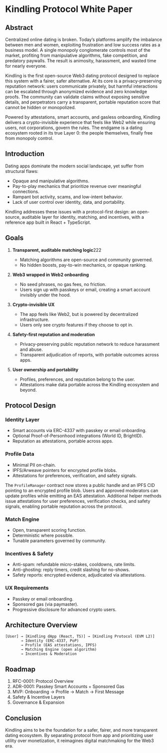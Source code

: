 # Kindling Protocol White Paper

## Abstract

Centralized online dating is broken. Today’s platforms amplify the imbalance between men and women, exploiting frustration and low success rates as a business model. A single monopoly conglomerate controls most of the market, profiting from manipulative algorithms, fake competition, and predatory paywalls. The result is animosity, harassment, and wasted time for nearly everyone.

Kindling is the first open-source Web3 dating protocol designed to replace this system with a fairer, safer alternative. At its core is a privacy-preserving reputation network: users communicate privately, but harmful interactions can be escalated through anonymized evidence and zero knowledge proofs. The community can validate claims without exposing sensitive details, and perpetrators carry a transparent, portable reputation score that cannot be hidden or monopolized.

Powered by attestations, smart accounts, and gasless onboarding, Kindling delivers a crypto-invisible experience that feels like Web2 while ensuring users, not corporations, govern the rules. The endgame is a dating ecosystem rooted in its true Layer 0: the people themselves, finally free from monopoly control.

## Introduction

Dating apps dominate the modern social landscape, yet suffer from structural flaws:

- Opaque and manipulative algorithms.
- Pay-to-play mechanics that prioritize revenue over meaningful connections.
- Rampant bot activity, scams, and low-intent behavior.
- Lack of user control over identity, data, and portability.

Kindling addresses these issues with a protocol-first design: an open-source, auditable layer for identity, matching, and incentives, with a reference app built in React + TypeScript.

## Goals

1. **Transparent, auditable matching logic**222

   - Matching algorithms are open-source and community governed.
   - No hidden boosts, pay-to-win mechanics, or opaque ranking.

2. **Web3 wrapped in Web2 onboarding**

   - No seed phrases, no gas fees, no friction.
   - Users sign up with passkeys or email, creating a smart account invisibly under the hood.

3. **Crypto-invisible UX**

   - The app feels like Web2, but is powered by decentralized infrastructure.
   - Users only see crypto features if they choose to opt in.

4. **Safety-first reputation and moderation**

   - Privacy-preserving public reputation network to reduce harassment and abuse.
   - Transparent adjudication of reports, with portable outcomes across apps.

5. **User ownership and portability**
   - Profiles, preferences, and reputation belong to the user.
   - Attestations make data portable across the Kindling ecosystem and beyond.

## Protocol Design

### Identity Layer

- Smart accounts via ERC-4337 with passkey or email onboarding.
- Optional Proof-of-Personhood integrations (World ID, BrightID).
- Reputation as attestations, portable across apps.

### Profile Data

- Minimal PII on-chain.
- IPFS/Arweave pointers for encrypted profile blobs.
- Attestations for preferences, verification, and safety signals.

The `ProfileManager` contract now stores a public handle and an IPFS CID pointing to an encrypted profile blob. Users and approved moderators can update profiles while emitting an EAS attestation. Additional helper methods issue attestations for user preferences, verification checks, and safety signals, enabling portable reputation across the protocol.

### Match Engine

- Open, transparent scoring function.
- Deterministic where possible.
- Tunable parameters governed by community.

### Incentives & Safety

- Anti-spam: refundable micro-stakes, cooldowns, rate limits.
- Anti-ghosting: reply timers, credit slashing for no-shows.
- Safety reports: encrypted evidence, adjudicated via attestations.

### UX Requirements

- Passkey or email onboarding.
- Sponsored gas (via paymaster).
- Progressive disclosure for advanced crypto users.

## Architecture Overview

```
[User] → [Kindling dApp (React, TS)] → [Kindling Protocol (EVM L2)]
       → Identity (ERC-4337, PoP)
       → Profile (EAS attestations, IPFS)
       → Matching Engine (open algorithm)
       → Incentives & Moderation
```

## Roadmap

1. RFC-0001: Protocol Overview
2. ADR-0001: Passkey Smart Accounts + Sponsored Gas
3. MVP: Onboarding → Profile → Match → First Message
4. Safety & Incentive Layers
5. Governance & Expansion

## Conclusion

Kindling aims to be the foundation for a safer, fairer, and more transparent dating ecosystem. By separating protocol from app and prioritizing user utility over monetization, it reimagines digital matchmaking for the Web3 era.
